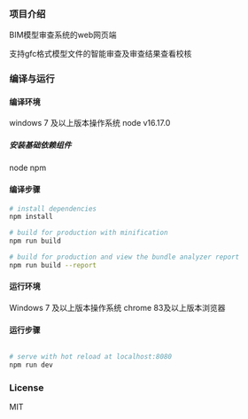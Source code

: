 ### 项目介绍
BIM模型审查系统的web网页端

支持gfc格式模型文件的智能审查及审查结果查看校核

### 编译与运行
#### 编译环境
 windows 7 及以上版本操作系统
 node v16.17.0

##### 安装基础依赖组件
node
npm

#### 编译步骤
``` bash
# install dependencies
npm install

# build for production with minification
npm run build

# build for production and view the bundle analyzer report
npm run build --report
```

#### 运行环境
Windows 7 及以上版本操作系统
chrome 83及以上版本浏览器

#### 运行步骤
``` bash

# serve with hot reload at localhost:8080
npm run dev
```

### License
MIT